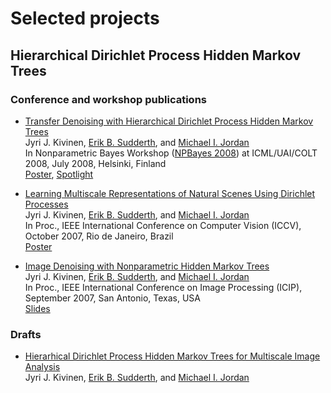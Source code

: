 # Selected projects

## Hierarchical Dirichlet Process Hidden Markov Trees

### Conference and workshop publications

* <a href="documents/kivinen+sudderth+jordan_npbayes08_abstract.pdf">Transfer Denoising with Hierarchical Dirichlet Process Hidden Markov Trees</a><br>
Jyri J. Kivinen, <a href="http://www.ics.uci.edu/~sudderth/">Erik B. Sudderth</font></a>, and <a href="http://www.cs.berkeley.edu/~jordan/">Michael I. Jordan</a><br>
In Nonparametric Bayes Workshop (<a href="http://npbayes.wikidot.com/">NPBayes 2008</a>) at ICML/UAI/COLT 2008, July 2008, Helsinki, Finland <br>
<a href="documents/kivinen+sudderth+jordan_npbayes08_poster.pdf">Poster</a>, <a href="documents/kivinen+sudderth+jordan_npbayes08_spotlight.pdf">Spotlight</a>


* <a href="http://ieeexplore.ieee.org/document/4408870/">Learning Multiscale Representations of Natural Scenes Using Dirichlet Processes</a><br>
Jyri J. Kivinen, <a href="http://www.ics.uci.edu/~sudderth/">Erik B. Sudderth</font></a>, and <a href="http://www.cs.berkeley.edu/~jordan/">Michael I. Jordan</a><br>
In Proc., IEEE International Conference on Computer Vision (ICCV), October 2007, Rio de Janeiro, Brazil <br>
<a href="documents/kivinen+sudderth+jordan_iccv07_poster.pdf">Poster</a>


* <a href="http://ieeexplore.ieee.org/document/4379261/">Image Denoising with Nonparametric Hidden Markov Trees</a><br>
Jyri J. Kivinen, <a href="http://www.ics.uci.edu/~sudderth/">Erik B. Sudderth</font></a>, and <a href="http://www.cs.berkeley.edu/~jordan/">Michael I. 
Jordan</a><br>
In Proc., IEEE International Conference on Image Processing (ICIP),<br> September 2007, San Antonio, Texas, USA<br>
<a href="documents/kivinen+sudderth+jordan_icip07_slides.pdf">Slides</a>

### Drafts

* <a href="documents/kivinen+sudderth+jordan_hdp-hmt_journal_article_draft.pdf">Hierarhical Dirichlet Process Hidden Markov Trees for Multiscale Image Analysis</a><br>
Jyri J. Kivinen, <a href="http://www.ics.uci.edu/~sudderth/">Erik B. Sudderth</font></a>, and <a href="http://www.cs.berkeley.edu/~jordan/">Michael I. Jordan</a><br>
 
